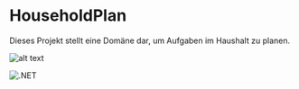 # HouseholdPlan
Dieses Projekt stellt eine Domäne dar, um Aufgaben im Haushalt zu planen.

![alt text](https://dev.azure.com/MatthiasRoehricht/HouseholdPlan/_apis/build/status/HouseholdPlan-ASP.NET%20Core-CI)

![.NET](https://github.com/MRoehricht/HouseholdPlan/workflows/.NET/badge.svg?branch=master&event=push)


